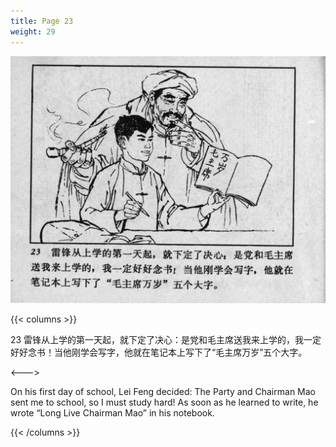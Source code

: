 ```yaml
---
title: Page 23
weight: 29
---
```


![leifeng page](./../../images/leifeng/seifert0522_lf_0030_0.jpg)

{{< columns >}}

23 雷锋从上学的第一天起，就下定了决心：是党和毛主席送我来上学的，我一定好好念书！当他刚学会写字，他就在笔记本上写下了“毛主席万岁”五个大字。

<--->

On his first day of school, Lei Feng decided: The Party and Chairman Mao sent me to school, so I must study hard! As soon as he learned to write, he wrote “Long Live Chairman Mao” in his notebook. 

{{< /columns >}}
